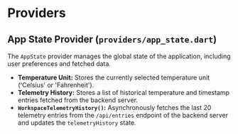 # Providers

## App State Provider (`providers/app_state.dart`)

The `AppState` provider manages the global state of the application, including user preferences and fetched data.

* **Temperature Unit:** Stores the currently selected temperature unit ('Celsius' or 'Fahrenheit').
* **Telemetry History:** Stores a list of historical temperature and timestamp entries fetched from the backend server.
* **`WorkspaceTelemetryHistory()`:** Asynchronously fetches the last 20 telemetry entries from the `/api/entries` endpoint of the backend server and updates the `telemetryHistory` state.